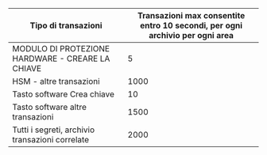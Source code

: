 
| Tipo di transazioni | Transazioni max consentite entro 10 secondi, per ogni archivio per ogni area |
| --- | --- |
| MODULO DI PROTEZIONE HARDWARE - CREARE LA CHIAVE |5 |
| HSM - altre transazioni |1000 |
| Tasto software Crea chiave |10 |
| Tasto software altre transazioni |1500 |
| Tutti i segreti, archivio transazioni correlate |2000 |

<!---HONumber=Oct15_HO3-->